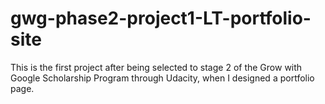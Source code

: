 # gwg-phase2-project1-LT-portfolio-site

This is the first project after being selected to stage 2 of the Grow with Google Scholarship Program through Udacity, when I designed a portfolio page.
